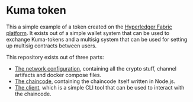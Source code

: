 # Kuma token

This a simple example of a token created on the [Hyperledger Fabric platform](https://hyperledger-fabric.readthedocs.io/en/release/). It exists out of a simple wallet system that can be used to exchange Kuma-tokens and a multisig system that can be used for setting up multisig contracts between users.

This repository exists out of three parts:
* [The network configuration](./network), containing all the crypto stuff, channel artifacts and docker compose files.
* [The chaincode](./chaincode), containing the chaincode itself written in Node.js.
* [The client](./client), which is a simple CLI tool that can be used to interact with the chaincode.
